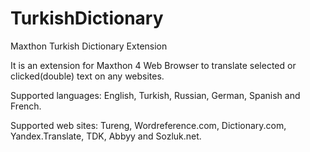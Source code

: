 # TurkishDictionary
Maxthon Turkish Dictionary Extension

It is an extension for Maxthon 4 Web Browser to translate selected or clicked(double) text on any websites.

Supported languages: English, Turkish, Russian, German, Spanish and French.

Supported web sites: Tureng, Wordreference.com, Dictionary.com, Yandex.Translate, TDK, Abbyy and Sozluk.net.
